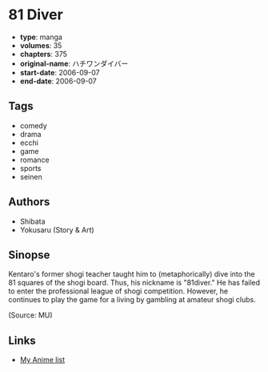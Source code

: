 # 81 Diver

-   **type**: manga
-   **volumes**: 35
-   **chapters**: 375
-   **original-name**: ハチワンダイバー
-   **start-date**: 2006-09-07
-   **end-date**: 2006-09-07

## Tags

-   comedy
-   drama
-   ecchi
-   game
-   romance
-   sports
-   seinen

## Authors

-   Shibata
-   Yokusaru (Story & Art)

## Sinopse

Kentaro's former shogi teacher taught him to (metaphorically) dive into the 81 squares of the shogi board. Thus, his nickname is "81diver." He has failed to enter the professional league of shogi competition. However, he continues to play the game for a living by gambling at amateur shogi clubs.

(Source: MU)

## Links

-   [My Anime list](https://myanimelist.net/manga/8582/81_Diver)
